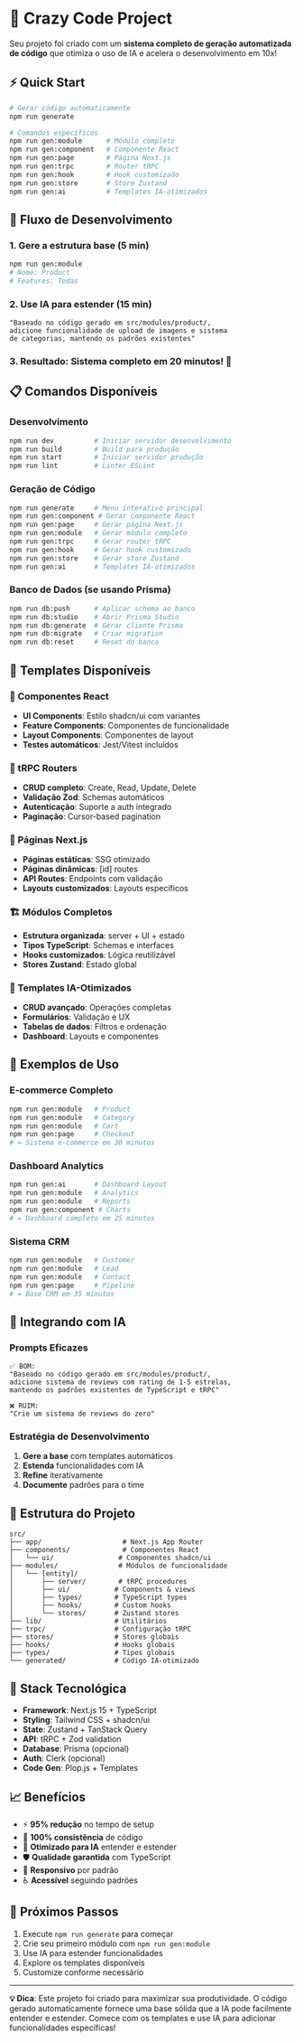 # 🚀 Crazy Code Project

Seu projeto foi criado com um **sistema completo de geração automatizada de código** que otimiza o uso de IA e acelera o desenvolvimento em 10x!

## ⚡ Quick Start

```bash
# Gerar código automaticamente
npm run generate

# Comandos específicos
npm run gen:module      # Módulo completo
npm run gen:component   # Componente React
npm run gen:page        # Página Next.js
npm run gen:trpc        # Router tRPC
npm run gen:hook        # Hook customizado
npm run gen:store       # Store Zustand
npm run gen:ai          # Templates IA-otimizados
```

## 🎯 Fluxo de Desenvolvimento

### 1. **Gere a estrutura base (5 min)**
```bash
npm run gen:module
# Nome: Product
# Features: Todas
```

### 2. **Use IA para estender (15 min)**
```prompt
"Baseado no código gerado em src/modules/product/, 
adicione funcionalidade de upload de imagens e sistema 
de categorias, mantendo os padrões existentes"
```

### 3. **Resultado**: Sistema completo em 20 minutos! 🎉

## 📋 Comandos Disponíveis

### Desenvolvimento
```bash
npm run dev          # Iniciar servidor desenvolvimento
npm run build        # Build para produção
npm run start        # Iniciar servidor produção
npm run lint         # Linter ESLint
```

### Geração de Código
```bash
npm run generate     # Menu interativo principal
npm run gen:component # Gerar componente React
npm run gen:page     # Gerar página Next.js
npm run gen:module   # Gerar módulo completo
npm run gen:trpc     # Gerar router tRPC
npm run gen:hook     # Gerar hook customizado
npm run gen:store    # Gerar store Zustand
npm run gen:ai       # Templates IA-otimizados
```

### Banco de Dados (se usando Prisma)
```bash
npm run db:push      # Aplicar schema ao banco
npm run db:studio    # Abrir Prisma Studio
npm run db:generate  # Gerar cliente Prisma
npm run db:migrate   # Criar migration
npm run db:reset     # Reset do banco
```

## 🎨 Templates Disponíveis

### 🧩 Componentes React
- **UI Components**: Estilo shadcn/ui com variantes
- **Feature Components**: Componentes de funcionalidade
- **Layout Components**: Componentes de layout
- **Testes automáticos**: Jest/Vitest incluídos

### 🔗 tRPC Routers
- **CRUD completo**: Create, Read, Update, Delete
- **Validação Zod**: Schemas automáticos
- **Autenticação**: Suporte a auth integrado
- **Paginação**: Cursor-based pagination

### 📄 Páginas Next.js
- **Páginas estáticas**: SSG otimizado
- **Páginas dinâmicas**: [id] routes
- **API Routes**: Endpoints com validação
- **Layouts customizados**: Layouts específicos

### 🏗️ Módulos Completos
- **Estrutura organizada**: server + UI + estado
- **Tipos TypeScript**: Schemas e interfaces
- **Hooks customizados**: Lógica reutilizável
- **Stores Zustand**: Estado global

### 🤖 Templates IA-Otimizados
- **CRUD avançado**: Operações completas
- **Formulários**: Validação e UX
- **Tabelas de dados**: Filtros e ordenação
- **Dashboard**: Layouts e componentes

## 🎯 Exemplos de Uso

### E-commerce Completo
```bash
npm run gen:module   # Product
npm run gen:module   # Category
npm run gen:module   # Cart
npm run gen:page     # Checkout
# = Sistema e-commerce em 30 minutos
```

### Dashboard Analytics
```bash
npm run gen:ai       # Dashboard Layout
npm run gen:module   # Analytics
npm run gen:module   # Reports
npm run gen:component # Charts
# = Dashboard completo em 25 minutos
```

### Sistema CRM
```bash
npm run gen:module   # Customer
npm run gen:module   # Lead
npm run gen:module   # Contact
npm run gen:page     # Pipeline
# = Base CRM em 35 minutos
```

## 🔄 Integrando com IA

### Prompts Eficazes

```prompt
✅ BOM:
"Baseado no código gerado em src/modules/product/, 
adicione sistema de reviews com rating de 1-5 estrelas, 
mantendo os padrões existentes de TypeScript e tRPC"

❌ RUIM:
"Crie um sistema de reviews do zero"
```

### Estratégia de Desenvolvimento

1. **Gere a base** com templates automáticos
2. **Estenda** funcionalidades com IA
3. **Refine** iterativamente
4. **Documente** padrões para o time

## 📁 Estrutura do Projeto

```
src/
├── app/                    # Next.js App Router
├── components/             # Componentes React
│   └── ui/                # Componentes shadcn/ui
├── modules/               # Módulos de funcionalidade
│   └── [entity]/
│       ├── server/        # tRPC procedures
│       ├── ui/           # Components & views
│       ├── types/        # TypeScript types
│       ├── hooks/        # Custom hooks
│       └── stores/       # Zustand stores
├── lib/                  # Utilitários
├── trpc/                 # Configuração tRPC
├── stores/               # Stores globais
├── hooks/                # Hooks globais
├── types/                # Tipos globais
└── generated/            # Código IA-otimizado
```

## 🚀 Stack Tecnológica

- **Framework**: Next.js 15 + TypeScript
- **Styling**: Tailwind CSS + shadcn/ui
- **State**: Zustand + TanStack Query
- **API**: tRPC + Zod validation
- **Database**: Prisma (opcional)
- **Auth**: Clerk (opcional)
- **Code Gen**: Plop.js + Templates

## 📈 Benefícios

- ⚡ **95% redução** no tempo de setup
- 🎨 **100% consistência** de código
- 🤖 **Otimizado para IA** entender e estender
- 🛡️ **Qualidade garantida** com TypeScript
- 📱 **Responsivo** por padrão
- ♿ **Acessível** seguindo padrões

## 🎉 Próximos Passos

1. Execute `npm run generate` para começar
2. Crie seu primeiro módulo com `npm run gen:module`
3. Use IA para estender funcionalidades
4. Explore os templates disponíveis
5. Customize conforme necessário

---

**💡 Dica**: Este projeto foi criado para maximizar sua produtividade. O código gerado automaticamente fornece uma base sólida que a IA pode facilmente entender e estender. Comece com os templates e use IA para adicionar funcionalidades específicas!